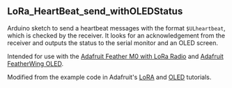 ## LoRa_HeartBeat_send_withOLEDStatus

Arduino sketch to send a heartbeat messages with the format `$ULheartbeat`, which is checked by the receiver. It looks for an acknowledgement from the receiver and outputs the status to the serial monitor and an OLED screen. 

Intended for use with the [Adafruit Feather M0 with LoRa Radio](https://www.adafruit.com/product/3178) and [Adafruit FeatherWing OLED](https://www.adafruit.com/product/2900).

Modified from the example code in Adafruit's [LoRA](https://learn.adafruit.com/adafruit-feather-m0-radio-with-lora-radio-module/using-the-rfm-9x-radio) and [OLED](https://learn.adafruit.com/adafruit-oled-featherwing) tutorials.
